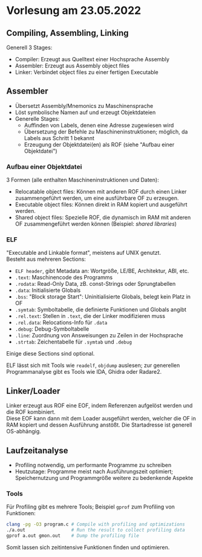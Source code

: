 # Vorlesung am 23.05.2022
## Compiling, Assembling, Linking
Generell 3 Stages:

- Compiler: Erzeugt aus Quelltext einer Hochsprache Assembly
- Assembler: Erzeugt aus Assembly object files
- Linker: Verbindet object files zu einer fertigen Executable


## Assembler
- Übersetzt Assembly/Mnemonics zu Maschinensprache
- Löst symbolische Namen auf und erzeugt Objektdateien
- Generelle Stages:
    - Auffinden von Labels, denen eine Adresse zugewiesen wird
    - Übersetzung der Befehle zu Maschineninstruktionen; möglich, da Labels aus Schritt 1 bekannt
    - Erzeugung der Objektdatei(en) als ROF (siehe "Aufbau einer Objektdatei")

### Aufbau einer Objektdatei
3 Formen (alle enthalten Maschineninstruktionen und Daten):

- Relocatable object files: Können mit anderen ROF durch einen Linker zusammengeführt werden,
  um eine ausführbare OF zu erzeugen.
- Executable object files: Können direkt in RAM kopiert und ausgeführt werden.
- Shared object files: Spezielle ROF, die dynamisch im RAM mit anderen OF zusammengeführt werden
  können (Beispiel: *shared libraries*)

### ELF
"Executable and Linkable format", meistens auf UNIX genutzt.  
Besteht aus mehreren Sections:

- `ELF header`, gibt Metadata an: Wortgröße, LE/BE, Architektur, ABI, etc.
- `.text`: Maschinencode des Programms
- `.rodata`: Read-Only Data, zB. const-Strings oder Sprungtabellen
- `.data`: Initialisierte Globals
- `.bss`: "Block storage Start": Uninitialisierte Globals, belegt kein Platz in OF
- `.symtab`: Symboltabelle, die definierte Funktionen und Globals angibt
- `.rel.text`: Stellen in `.text`, die der Linker modifizieren muss
- `.rel.data`: Relocations-Info für `.data`
- `.debug`: Debug-Symboltabelle
- `.line`: Zuordnung von Answeisungen zu Zeilen in der Hochsprache
- `.strtab`: Zeichentabelle für `.symtab` und `.debug`

Einige diese Sections sind optional.

ELF lässt sich mit Tools wie `readelf`, `objdump` auslesen; zur generellen Programmanalyse
gibt es Tools wie IDA, Ghidra oder Radare2.


## Linker/Loader
Linker erzeugt aus ROF eine EOF, indem Referenzen aufgelöst werden und die ROF kombiniert.  
Diese EOF kann dann mit dem Loader ausgeführt werden, welcher die OF in RAM kopiert
und dessen Ausführung anstößt. Die Startadresse ist generell OS-abhängig.


## Laufzeitanalyse
- Profiling notwendig, um performante Programme zu schreiben
- Heutzutage: Programme meist nach Ausführungszeit optimiert; Speichernutzung und Programmgröße 
  weitere zu bedenkende Aspekte

### Tools
Für Profiling gibt es mehrere Tools; Beispiel `gprof` zum Profiling von Funktionen:

```bash
clang -pg -O3 program.c # Compile with profiling and optimizations
./a.out                 # Run the result to collect profiling data
gprof a.out gmon.out    # Dump the profiling file
```

Somit lassen sich zeitintensive Funktionen finden und optimieren.

